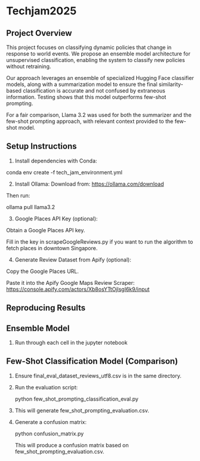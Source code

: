 # Techjam2025
## Project Overview

This project focuses on classifying dynamic policies that change in response to world events. We propose an ensemble model architecture for unsupervised classification, enabling the system to classify new policies without retraining.

Our approach leverages an ensemble of specialized Hugging Face classifier models, along with a summarization model to ensure the final similarity-based classification is accurate and not confused by extraneous information. Testing shows that this model outperforms few-shot prompting.

For a fair comparison, Llama 3.2 was used for both the summarizer and the few-shot prompting approach, with relevant context provided to the few-shot model.

## Setup Instructions

1. Install dependencies with Conda:

conda env create -f tech_jam_environment.yml

2. Install Ollama:
Download from: https://ollama.com/download

Then run:

ollama pull llama3.2

3. Google Places API Key (optional):

Obtain a Google Places API key.

Fill in the key in scrapeGoogleReviews.py if you want to run the algorithm to fetch places in downtown Singapore.

4. Generate Review Dataset from Apify (optional):

Copy the Google Places URL.

Paste it into the Apify Google Maps Review Scraper: https://console.apify.com/actors/Xb8osYTtOjlsgI6k9/input

## Reproducing Results
## Ensemble Model
1. Run through each cell in the jupyter notebook

## Few-Shot Classification Model (Comparison)

1. Ensure final_eval_dataset_reviews_utf8.csv is in the same directory.

2. Run the evaluation script:

   python few_shot_prompting_classification_eval.py


3. This will generate few_shot_prompting_evaluation.csv.

4. Generate a confusion matrix:

   python confusion_matrix.py

   This will produce a confusion matrix based on few_shot_prompting_evaluation.csv.

